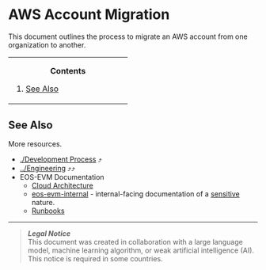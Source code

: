 # AWS Account Migration
This document outlines the process to migrate an AWS account from one organization to another.

<!-- contents box begin -->
<table>
<tr/>
<tr>
<td width="225">
<p/>
<div align="center">
<b>Contents</b>
</div>
<p/>
<!-- contents markdown begin -->

1. [See Also](#see-also)

<!-- contents markdown end -->
<p/>
</td>
</tr>
</table>
<!-- contents box end -->

## See Also
More resources.
- [./Development Process](./README.md) ⤴
- [../Engineering](../README.md) ⤴⤴
- EOS-EVM Documentation
    - [Cloud Architecture](https://github.com/eosnetworkfoundation/evm-public-docs/blob/main/cloud/README.md)
    - [eos-evm-internal](https://github.com/eosnetworkfoundation/eos-evm-internal) - internal-facing documentation of a [sensitive](https://github.com/eosnetworkfoundation/engineering/blob/main/standards/secrets.md) nature.
    - [Runbooks](https://github.com/eosnetworkfoundation/evm-public-docs/blob/main/runbooks/README.md)

***
> **_Legal Notice_**  
> This document was created in collaboration with a large language model, machine learning algorithm, or weak artificial intelligence (AI). This notice is required in some countries.

